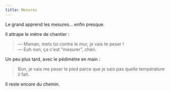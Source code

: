 ```yaml
---
title: Mesures
---
```


Le grand apprend les mesures… enfin presque.

<!-- more -->

Il attrape le mètre de chantier :

> — Maman, mets toi contre le mur, je vais te peser !  
> — Euh non, ça c'est "mesurer", chéri.

Un peu plus tard, avec le pédimètre en main :

> Bon, je vais me peser le pied parce que je sais pas quelle température il fait.

Il reste encore du chemin.
